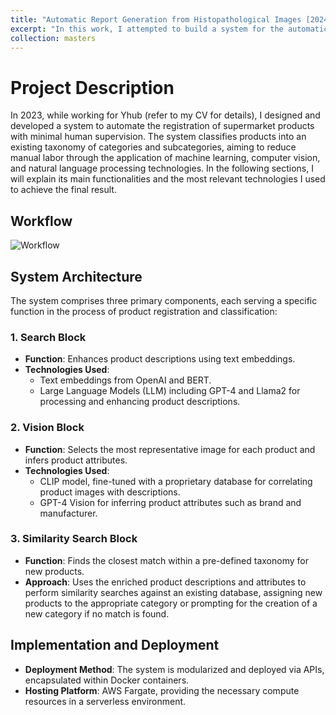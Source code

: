 ```yaml
---
title: "Automatic Report Generation from Histopathological Images [2024]"
excerpt: "In this work, I attempted to build a system for the automatic generation of pathology reports from Whole Slide Images (WSIs). To this end, I constructed a solution divided into 3 main stages: Inference (INF), Aggregation (AGG), and Generation (GEN). In the initial stage, a set of independent models (neural networks) generates isolated predictions from the same WSI. Subsequently, these predictions are sent to the AGG stage where they are aggregated to form a caption with a concise diagnosis of the image. Finally, in GEN, 3 instances of Large Language Models (which I refer to as agents) operate on the caption from the previous stage with the aim of enriching its content with information about the microscopic and macroscopic characteristics of the sample, as well as other relevant information about the given pathological condition. Lastly, the final agent is responsible for critiquing and organizing all this content in the form of a pathology report. Click on the title of the work for more details about this process.<br/><img src='/athosmoraes/images/masters/mthesis_workflow.png' style='width: 600px;'>"
collection: masters
---
```


# Project Description

In 2023, while working for Yhub (refer to my CV for details), I designed and developed a system to automate the registration of supermarket products with minimal human supervision. The system classifies products into an existing taxonomy of categories and subcategories, aiming to reduce manual labor through the application of machine learning, computer vision, and natural language processing technologies. In the following sections, I will explain its main functionalities and the most relevant technologies I used to achieve the final result.

## Workflow
![Workflow](/athosmoraes/images/portfolio/product_registration/autocad_workflow.png)

## System Architecture

The system comprises three primary components, each serving a specific function in the process of product registration and classification:

### 1. Search Block

- **Function**: Enhances product descriptions using text embeddings.
- **Technologies Used**: 
  - Text embeddings from OpenAI and BERT.
  - Large Language Models (LLM) including GPT-4 and Llama2 for processing and enhancing product descriptions.

### 2. Vision Block

- **Function**: Selects the most representative image for each product and infers product attributes.
- **Technologies Used**:
  - CLIP model, fine-tuned with a proprietary database for correlating product images with descriptions.
  - GPT-4 Vision for inferring product attributes such as brand and manufacturer.

### 3. Similarity Search Block

- **Function**: Finds the closest match within a pre-defined taxonomy for new products.
- **Approach**: Uses the enriched product descriptions and attributes to perform similarity searches against an existing database, assigning new products to the appropriate category or prompting for the creation of a new category if no match is found.

## Implementation and Deployment

- **Deployment Method**: The system is modularized and deployed via APIs, encapsulated within Docker containers.
- **Hosting Platform**: AWS Fargate, providing the necessary compute resources in a serverless environment.